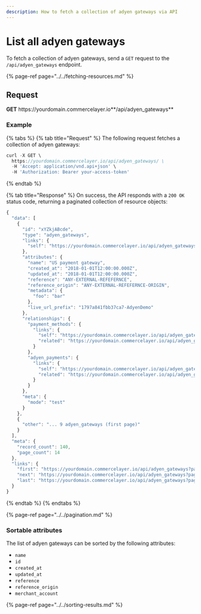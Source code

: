 ```yaml
---
description: How to fetch a collection of adyen gateways via API
---
```


# List all adyen gateways

To fetch a collection of adyen gateways, send a `GET` request to the `/api/adyen_gateways` endpoint.

{% page-ref page="../../fetching-resources.md" %}

## Request

**GET** https://<i></i>yourdomain.commercelayer.io**/api/adyen_gateways**

### **Example**

{% tabs %}
{% tab title="Request" %}
The following request fetches a collection of adyen gateways:

```javascript
curl -X GET \
  https://yourdomain.commercelayer.io/api/adyen_gateways/ \
  -H 'Accept: application/vnd.api+json' \
  -H 'Authorization: Bearer your-access-token'
```
{% endtab %}

{% tab title="Response" %}
On success, the API responds with a `200 OK` status code, returning a paginated collection of resource objects:

```javascript
{
  "data": [
    {
      "id": "xYZkjABcde",
      "type": "adyen_gateways",
      "links": {
        "self": "https://yourdomain.commercelayer.io/api/adyen_gateways/xYZkjABcde"
      },
      "attributes": {
        "name": "US payment gateway",
        "created_at": "2018-01-01T12:00:00.000Z",
        "updated_at": "2018-01-01T12:00:00.000Z",
        "reference": "ANY-EXTERNAL-REFEFERNCE",
        "reference_origin": "ANY-EXTERNAL-REFEFERNCE-ORIGIN",
        "metadata": {
          "foo": "bar"
        },
        "live_url_prefix": "1797a841fbb37ca7-AdyenDemo"
      },
      "relationships": {
        "payment_methods": {
          "links": {
            "self": "https://yourdomain.commercelayer.io/api/adyen_gateways/xYZkjABcde/relationships/payment_methods",
            "related": "https://yourdomain.commercelayer.io/api/adyen_gateways/xYZkjABcde/payment_methods"
          }
        },
        "adyen_payments": {
          "links": {
            "self": "https://yourdomain.commercelayer.io/api/adyen_gateways/xYZkjABcde/relationships/adyen_payments",
            "related": "https://yourdomain.commercelayer.io/api/adyen_gateways/xYZkjABcde/adyen_payments"
          }
        }
      },
      "meta": {
        "mode": "test"
      }
    },
    {
      "other": "... 9 adyen_gateways (first page)"
    }
  ],
  "meta": {
    "record_count": 140,
    "page_count": 14
  },
  "links": {
    "first": "https://yourdomain.commercelayer.io/api/adyen_gateways?page[number]=1&page[size]=10",
    "next": "https://yourdomain.commercelayer.io/api/adyen_gateways?page[number]=2&page[size]=10",
    "last": "https://yourdomain.commercelayer.io/api/adyen_gateways?page[number]=14&page[size]=10"
  }
}
```
{% endtab %}
{% endtabs %}

{% page-ref page="../../pagination.md" %}

### Sortable attributes

The list of adyen gateways can be sorted by the following attributes:

* `name`
* `id`
* `created_at`
* `updated_at`
* `reference`
* `reference_origin`
* `merchant_account`

{% page-ref page="../../sorting-results.md" %}

